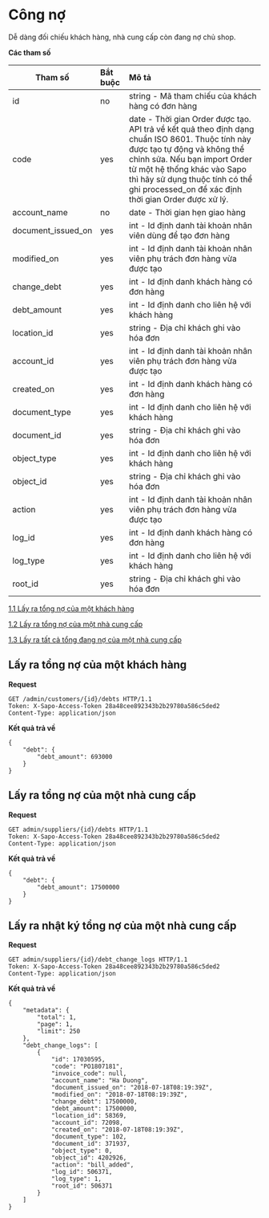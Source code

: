 # Công nợ
Dễ dàng đối chiếu khách hàng, nhà cung cấp còn đang nợ chủ shop.

**Các tham số**

| Tham số | Bắt buộc | Mô tả |
| ------------- |:-------------|:-------------|
| id | no | string - Mã tham chiếu của khách hàng có đơn hàng |
| code |	yes | date - Thời gian Order được tạo. API trả về kết quả theo định dạng chuẩn ISO 8601. Thuộc tính này được tạo tự động và không thể chỉnh sửa. Nếu bạn import Order từ một hệ thống khác vào Sapo thì hãy sử dụng thuộc tính có thể ghi processed_on để xác định thời gian Order được xử lý.|
|account_name | no | date - Thời gian hẹn giao hàng |
| document_issued_on | yes | int - Id định danh tài khoản nhân viên dùng để tạo đơn hàng |
| modified_on | yes | int - Id định danh tài khoản nhân viên phụ trách đơn hàng vừa được tạo |
| change_debt | yes | int - Id định danh khách hàng có đơn hàng |
| debt_amount |	yes | int - Id định danh cho liên hệ với khách hàng |
| location_id |	yes | string - Địa chỉ khách ghi vào hóa đơn |
| account_id | yes | int - Id định danh tài khoản nhân viên phụ trách đơn hàng vừa được tạo |
| created_on | yes | int - Id định danh khách hàng có đơn hàng |
| document_type |	yes | int - Id định danh cho liên hệ với khách hàng |
| document_id |	yes | string - Địa chỉ khách ghi vào hóa đơn |
| object_type |	yes | int - Id định danh cho liên hệ với khách hàng |
| object_id | yes | string - Địa chỉ khách ghi vào hóa đơn |
| action | yes | int - Id định danh tài khoản nhân viên phụ trách đơn hàng vừa được tạo |
| log_id | yes | int - Id định danh khách hàng có đơn hàng |
| log_type |	yes | int - Id định danh cho liên hệ với khách hàng |
| root_id|	yes | string - Địa chỉ khách ghi vào hóa đơn |

[ 1.1 Lấy ra tổng nợ của một khách hàng ](#customers_id_debts)

[ 1.2 Lấy ra tổng nợ của một nhà cung cấp](#suppliers_id_debts)

[ 1.3 Lấy ra tất cả tổng đang nợ của một nhà cung cấp](#suppliers_id_debt_change_logs)

<a name="customers_id_debts"></a>
## Lấy ra tổng nợ của một khách hàng 
**Request**
```
GET /admin/customers/{id}/debts HTTP/1.1
Token: X-Sapo-Access-Token 28a48cee892343b2b29780a586c5ded2
Content-Type: application/json

```
**Kết quả trả về**
```
{
    "debt": {
        "debt_amount": 693000
    }
}
```
<a name="suppliers_id_debts"></a>
## Lấy ra tổng nợ của một nhà cung cấp
**Request**
```
GET admin/suppliers/{id}/debts HTTP/1.1
Token: X-Sapo-Access-Token 28a48cee892343b2b29780a586c5ded2
Content-Type: application/json

```
**Kết quả trả về**
```
{
    "debt": {
        "debt_amount": 17500000
    }
}
```
<a name="suppliers_id_debt_change_logs"></a>
## Lấy ra nhật ký tổng nợ của một nhà cung cấp
**Request**
```
GET admin/suppliers/{id}/debt_change_logs HTTP/1.1
Token: X-Sapo-Access-Token 28a48cee892343b2b29780a586c5ded2
Content-Type: application/json

```
**Kết quả trả về**
```
{
    "metadata": {
        "total": 1,
        "page": 1,
        "limit": 250
    },
    "debt_change_logs": [
        {
            "id": 17030595,
            "code": "PO1807181",
            "invoice_code": null,
            "account_name": "Ha Duong",
            "document_issued_on": "2018-07-18T08:19:39Z",
            "modified_on": "2018-07-18T08:19:39Z",
            "change_debt": 17500000,
            "debt_amount": 17500000,
            "location_id": 58369,
            "account_id": 72098,
            "created_on": "2018-07-18T08:19:39Z",
            "document_type": 102,
            "document_id": 371937,
            "object_type": 0,
            "object_id": 4202926,
            "action": "bill_added",
            "log_id": 506371,
            "log_type": 1,
            "root_id": 506371
        }
    ]
}
```
